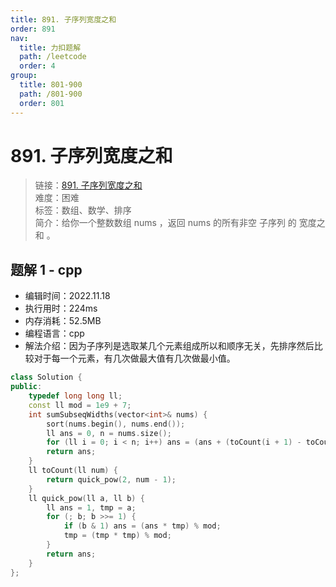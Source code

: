```yaml
---
title: 891. 子序列宽度之和
order: 891
nav:
  title: 力扣题解
  path: /leetcode
  order: 4
group:
  title: 801-900
  path: /801-900
  order: 801
---
```


# 891. 子序列宽度之和
    
> 链接：[891. 子序列宽度之和](https://leetcode.cn/problems/sum-of-subsequence-widths/)  
> 难度：困难  
> 标签：数组、数学、排序  
> 简介：给你一个整数数组 nums ，返回 nums 的所有非空 子序列 的 宽度之和 。
      
## 题解 1 - cpp
- 编辑时间：2022.11.18
- 执行用时：224ms
- 内存消耗：52.5MB
- 编程语言：cpp
- 解法介绍：因为子序列是选取某几个元素组成所以和顺序无关，先排序然后比较对于每一个元素，有几次做最大值有几次做最小值。
```cpp
class Solution {
public:
    typedef long long ll;
    const ll mod = 1e9 + 7;
    int sumSubseqWidths(vector<int>& nums) {
        sort(nums.begin(), nums.end());
        ll ans = 0, n = nums.size();
        for (ll i = 0; i < n; i++) ans = (ans + (toCount(i + 1) - toCount(n - i)) * nums[i]) % mod;
        return ans;
    }
    ll toCount(ll num) {
        return quick_pow(2, num - 1);
    }
    ll quick_pow(ll a, ll b) {
        ll ans = 1, tmp = a;
        for (; b; b >>= 1) {
            if (b & 1) ans = (ans * tmp) % mod;
            tmp = (tmp * tmp) % mod;
        }
        return ans;
    }
};
```

      